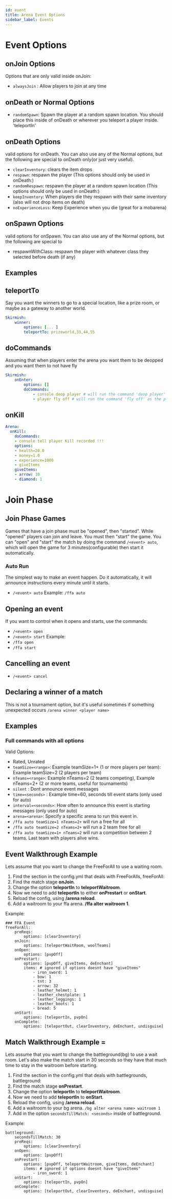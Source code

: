 ```yaml
---
id: event
title: Arena Event Options
sidebar_label: Events
---
```


# Event Options

## onJoin Options

Options that are only valid inside onJoin:

- `alwaysJoin` : Allow players to join at any time

## onDeath or Normal Options

- `randomSpawn`: Spawn the player at a random spawn location. You should place this inside of onDeath or wherever you teleport a player inside. 'teleportIn'

## onDeath Options

valid options for onDeath. You can also use any of the Normal options, but the following are special to onDeath only(or just very useful).

- `clearInventory`: clears the item drops
- `respawn`: respawn the player (This options should only be used in onDeath:)
- `randomRespawn`: respawn the player at a random spawn location (This options should only be used in onDeath:)
- `keepInventory`: When players die they respawn with their same inventory (also will not drop items on death)
- `noExperienceLoss`: Keep Experience when you die (great for a mobarena)

## onSpawn Options

valid options for onSpawn. You can also use any of the Normal options, but the following are special to

- respawnWithClass: respawn the player with whatever class they selected before death (if any)

## Examples

## teleportTo

Say you want the winners to go to a special location, like a prize room, or maybe as a gateway to another world.

```yaml
Skirmish:
    winner:
        options: [... ]
        teleportTo: prizeworld,33,44,55
```

## doCommands

Assuming that when players enter the arena you want them to be deopped and you want them to not have fly

```yaml
Skirmish:
    onEnter:
        options: []
        doCommands:
            - console deop player # will run the command 'deop player' from the console, where player becomes the player name
            - player fly off # will run the command 'fly off' as the player
```

## onKill

```yaml
Arena:
  onKill:
    doCommands:
    - console tell player Kill recorded !!!
    options:
    - health=20.0
    - money=1.0
    - experience=1000
    - giveItems
    giveItems:
    - arrow: 10
    - diamond: 1
```

# Join Phase

## Join Phase Games

Games that have a join phase must be "opened", then "started". While "opened" players can join and leave. You must then "start" the game. You can "open" and "start" the match by doing the command `/<event> auto`, which will open the game for 3 minutes(configurable) then start it automatically. 

### Auto Run  

The simplest way to make an event happen. Do it automatically, it will announce instructions every minute until it starts.

- `/<event> auto` Example: `/ffa auto`

## Opening an event

If you want to control when it opens and starts, use the commands:

- `/<event> open`
- `/<event> start` Example:
- `/ffa open`
- `/ffa start`

## Cancelling an event

- `/<event> cancel`

## Declaring a winner of a match

This is not a tournament option, but it's useful sometimes if something unexpected occurs `/arena winner <player name>`

## Examples

### Full commands with all options

Valid Options:

- Rated, Unrated
- `teamSize=<range>`: Example teamSize=1+ (1 or more players per team): Example teamSize=2 (2 players per team)
- `nTeams=<range>`: Example nTeams=2 (2 teams competing), Example nTeams=2+ (2 or more teams, useful for tournaments)
- `silent` : Dont announce event messages
- `time=<seconds>` : Example time=60, seconds till event starts (only used for auto)
- `interval=<seconds>`: How often to announce this event is starting messages (only used for auto)
- `arena=<arena>`: Specify a specific arena to run this event in. 
- `/ffa auto teamSize=1 nTeams=2+` will run a free for all
- `/ffa auto teamSize=2 nTeams=2+` will run a 2 team free for all
- `/ffa auto teamSize=1+ nTeams=2` will run a competition between 2 teams. Last team with players alive wins.

## Event Walkthrough Example 

Lets assume that you want to change the FreeForAll to use a waiting room.

1. Find the section in the config.yml that deals with FreeForAlls, freeForAll:
2. Find the match stage **onJoin**.
3. Change the option **teleportIn** to **teleportWaitroom**.
4. Now we need to add **teleportIn** to either **onPrestart** or **onStart**.
5. Reload the config, using **/arena reload**.
6. Add a waitroom to your ffa arena. **/ffa alter waitroom 1**.

Example:

```
### FFA Event
freeForAll:
    preReqs:
        options: [clearInventory]
    onJoin:
        options: [teleportWaitRoom, woolTeams]
    onOpen:
        options: [pvpOff]
    onPrestart:
        options: [pvpOff, giveItems, deEnchant]
        items: # ignored if options doesnt have "giveItems"
            - iron_sword: 1
            - bow: 1
            - tnt: 3
            - arrow: 32
            - leather_helmet: 1
            - leather_chestplate: 1
            - leather_leggings: 1
            - leather_boots: 1
            - bread: 5
    onStart:
        options: [teleportIn, pvpOn]
    onComplete:
        options: [teleportOut, clearInventory, deEnchant, undisguise]
```

## Match Walkthrough Example =

Lets assume that you want to change the battleground(bg) to use a wait room. Let's also make the match start in 30 seconds so they have that much time to stay in the waitroom before starting.

1. Find the section in the config.yml that deals with battlegrounds, battleground:
2. Find the match stage **onPrestart**.
3. Change the option **teleportIn** to **teleportWaitroom**.
4. Now we need to add **teleportIn** to **onStart**.
5. Reload the config, using **/arena reload**.
6. Add a waitroom to your bg arena. `/bg alter <arena name> waitroom 1`
7. Add in the option `secondsTillMatch: <seconds>` inside of battleground.

Example:

```
battleground:
    secondsTillMatch: 30
    preReqs:
        options: [clearInventory]
    onOpen:
        options: [pvpOff]
    onPrestart:
        options: [pvpOff, teleportWaitroom, giveItems, deEnchant]
        items: # ignored if options doesnt have "giveItems"
            - iron_sword: 1
    onStart:
        options: [teleportIn, pvpOn]
    onComplete:
        options: [teleportOut, clearInventory, deEnchant, undisguise]
```
